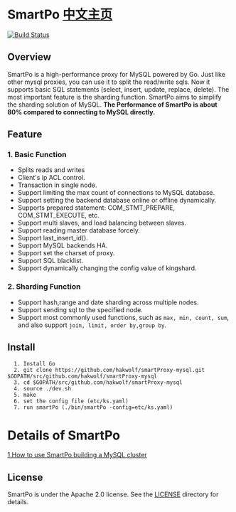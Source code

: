 #  SmartPo [中文主页](README_ZH.md)

[![Build Status](https://travis-ci.org/flike/kingshard.svg?branch=master)](https://travis-ci.org/flike/kingshard)

## Overview

SmartPo is a high-performance proxy for MySQL powered by Go. Just like other mysql proxies, you can use it to split the read/write sqls. Now it supports basic SQL statements (select, insert, update, replace, delete). The most important feature is the sharding function. SmartPo aims to simplify the sharding solution of MySQL. **The Performance of SmartPo is about 80% compared to connecting to MySQL directly.**

## Feature

### 1. Basic Function
- Splits reads and writes
- Client's ip ACL control.
- Transaction in single node.
- Support limiting the max count of connections to MySQL database.
- Support setting the backend database online or offline dynamically.
- Supports prepared statement: COM_STMT_PREPARE, COM_STMT_EXECUTE, etc.
- Support multi slaves, and load balancing between slaves.
- Support reading master database forcely.
- Support last_insert_id().
- Support MySQL backends HA.
- Support set the charset of proxy.
- Support SQL blacklist.
- Support dynamically changing the config value of kingshard.

### 2. Sharding Function
- Support hash,range and date sharding across multiple nodes.
- Support sending sql to the specified node.
- Support most commonly used functions, such as `max, min, count, sum`, and also support `join, limit, order by,group by`.

## Install
```
  1. Install Go
  2. git clone https://github.com/hakwolf/smartProxy-mysql.git $GOPATH/src/github.com/hakwolf/smartProxy-mysql
  3. cd $GOPATH/src/github.com/hakwolf/smartProxy-mysql
  4. source ./dev.sh
  5. make
  6. set the config file (etc/ks.yaml)
  7. run smartPo (./bin/smartPo -config=etc/ks.yaml)
```

# Details of SmartPo

[1.How to use SmartPo building a MySQL cluster](./doc/KingDoc/how_to_use_kingshard_EN.md)

## License

SmartPo is under the Apache 2.0 license. See the [LICENSE](./doc/License) directory for details.
